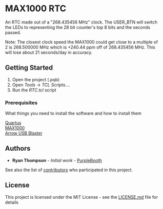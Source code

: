 # MAX1000 RTC

An RTC made out of a "268.435456 MHz" clock. The USER_BTN will switch the LEDs to representing the 28 bit counter's top 8 bits and the seconds passed.

Note: The closest clock speed the MAX1000 could get close to a multiple of 2 is 268.500000 MHz which is +240.44 ppm off of 268.435456 MHz. This will lose about 21 seconds/day in accuracy.

## Getting Started

1. Open the project (.pqb)
2. Open *Tools -> TCL Scripts...*.
3. Run the *RTC.tcl* script

### Prerequisites

What things you need to install the software and how to install them

[Quartus](https://www.intel.com/content/www/us/en/software/programmable/quartus-prime/download.html)  
[MAX1000](https://www.arrow.com/en/products/max1000/arrow-development-tools)  
[Arrow USB Blaster](https://www.arrow.com/en/products/max1000/arrow-development-tools/-/media/e0151a61f1d844378206d2db77f3f259.ashx?h=16&thn=1&w=16)

## Authors

* **Ryan Thompson** - *Initial work* - [PurpleBooth](https://github.com/rthomp10)

See also the list of [contributors](https://github.com/your/project/contributors) who participated in this project.

## License

This project is licensed under the MIT License - see the [LICENSE.md](LICENSE.md) file for details

